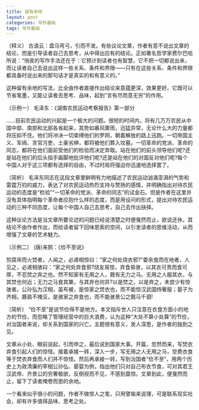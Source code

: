 ```yaml
---
title: 留有余地
layout: post
categories: 写作基础
tags: 写作基础
---
```


〔释义〕 古语云：盘马弯弓，引而不发。有些议论文章，作者有意不说出文章的结论，而是引导读者自己去思考，从中得出应有的结论。正如著名哲学家费尔巴哈所说：“俏皮的写作手法还在于：它预计到读者也有智慧，它不把一切都说出来，而让读者自己去说出这样一些关系、条件和界限——只有在这些关系、条件和界限都具备时说出来的那句话才是真实的和有意义的。”

这种留有余地的写法，比全由作者直接作出结论来意蕴更深，效果更好。它既可以节省笔墨，又能让读者去思考、品味，起到“言有尽而意无穷”的作用。

〔示例一〕 毛泽东：《湖南农民运动考察报告》第一部分

……目前农民运动的兴起是一个极大的问题。很短的时间内，将有几万万农民从中国中部、南部和北部各省起来，其势如暴风骤雨，迅猛异常，无论什么大的力量都将压抑不住。他们将冲决一切束缚他们的罗网，朝着解放的路上迅跑。一切帝国主义、军阀、贪官污吏、土豪劣绅，都将被他们葬入坟墓。一切革命的党派、革命的同志，都将在他们面前受他们的检验而决定弃取。站在他们的前头领导他们呢?还是站在他们的后头指手画脚地批评他们呢?还是站在他们的对面反对他们呢?每个中国人对于这三项都有选择的自由，不过时局将强迫你迅速地选择罢了。

〔简析〕 毛泽东同志在这段文章里鲜明有力地描述了农民运动汹涌澎湃的气势和雷霆万钧的威力，表达了对农民运动热烈支持与赞扬的感情，并明确指出对待农民运动的态度是“检验”“一切革命的党派、革命的同志”的试金石。但是作者在这里并没有具体指明每个革命者应抱什么样的态度，而是用设问的形式，提出对待农民运动的三种不同态度，让每个中国人自己去思考，自己去作出抉择。

这种议论方法是当文章所要论述的问题已经说清楚之时便戛然而止，欲说还休，其结论不由作者作出，而给读者留下回味思索的空间，以引发读者的思维活动，从而增强了文章的艺术魅力。

〔示例二〕 (唐)来鹄：《俭不至说》

剪腐帛而火焚者，人闻之，必递相惊曰：“家之何处烧衣邪?”委余食而在地者，人见之，必递相骇曰：“家之何处弃食邪?烧友易惊，弃食易骇，以其衣可贵而食可厚，不忍焚之弃之也。然不知家有无用之人，厩有无力之马。无用之人服其衣，与其焚也何远；无力之马食其粟，与其弃也何异?以是焚之，以是弃之，未尝少有惊骇者。公孙弘为汉相，盖布被，是惊家之焚衣也，而不能惊汉武国恃奢服；晏子为齐相，豚肩不掩豆，是骇家之弃食也，而不能骇景公之厩马千驷!

〔简析〕 “俭不至”是说节俭得不是地方。本文指斥世人只注意在衣食方面小的地方的节俭，而忽略了管理经营中的巨大浪费，认为这种“大处不算小处算”的节俭，对治国者来说，却关系到国家的兴亡。主题很有意义，发人深思，是作者的独到之见。

文章从小处、眼前说起，引而申之，最后说到国家大事。开篇，忽然而来，写焚衣弃食引起人们的惊怪。接着承接一转，深入一步，写无用之人无用之马，空费衣食等于焚衣弃食而人们并不惊怪。然后再承接一转，写到治国者“俭不至”，用两个历史上为政清廉的宰相公孙弘、晏婴为例，指出他们只对自己布衣节食，可对其君王汉武帝、齐景公的穷奢极欲，反倒视而不见，不感到震惊。文章到此，便戛然而止，留下了读者掩卷而思的余地。

一个看来似乎很小的问题，作者不做惊人之笔，只用譬喻来说理，可是联系现实社会，却有许多值得品味、思考之处。 